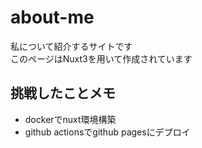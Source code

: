 # about-me

私について紹介するサイトです  
このページはNuxt3を用いて作成されています

## 挑戦したことメモ

- dockerでnuxt環境構築
- github actionsでgithub pagesにデプロイ